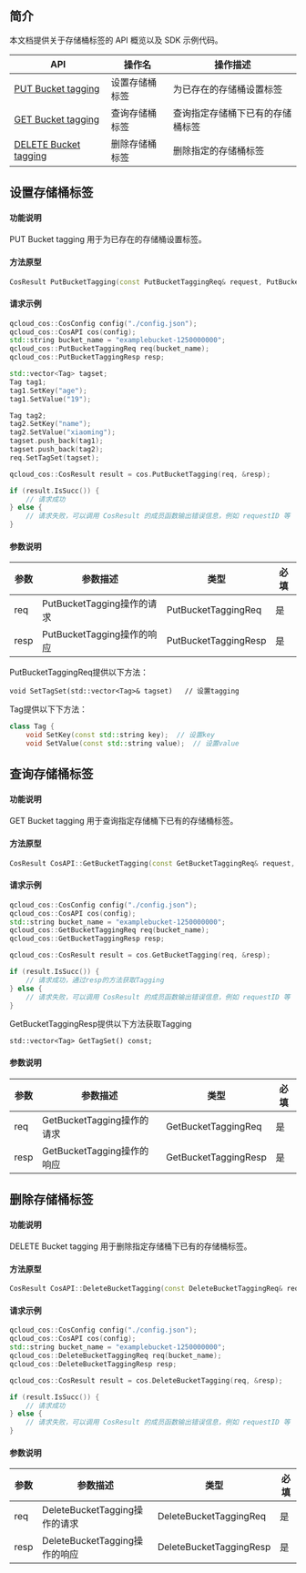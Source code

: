

## 简介

本文档提供关于存储桶标签的 API 概览以及 SDK 示例代码。

| API                                                          | 操作名         | 操作描述                         |
| ------------------------------------------------------------ | -------------- | -------------------------------- |
| [PUT Bucket tagging](https://cloud.tencent.com/document/product/436/34838) | 设置存储桶标签 | 为已存在的存储桶设置标签         |
| [GET Bucket tagging](https://cloud.tencent.com/document/product/436/34837) | 查询存储桶标签 | 查询指定存储桶下已有的存储桶标签 |
| [DELETE Bucket tagging](https://cloud.tencent.com/document/product/436/34836) | 删除存储桶标签 | 删除指定的存储桶标签             |

## 设置存储桶标签

#### 功能说明

PUT Bucket tagging 用于为已存在的存储桶设置标签。

#### 方法原型

```cpp
CosResult PutBucketTagging(const PutBucketTaggingReq& request, PutBucketTaggingResp* response);
```

#### 请求示例

```cpp
qcloud_cos::CosConfig config("./config.json");
qcloud_cos::CosAPI cos(config);
std::string bucket_name = "examplebucket-1250000000";
qcloud_cos::PutBucketTaggingReq req(bucket_name);
qcloud_cos::PutBucketTaggingResp resp;

std::vector<Tag> tagset;
Tag tag1;
tag1.SetKey("age");
tag1.SetValue("19");

Tag tag2;
tag2.SetKey("name");
tag2.SetValue("xiaoming");
tagset.push_back(tag1);
tagset.push_back(tag2);
req.SetTagSet(tagset);

qcloud_cos::CosResult result = cos.PutBucketTagging(req, &resp);

if (result.IsSucc()) {
	// 请求成功
} else {
    // 请求失败，可以调用 CosResult 的成员函数输出错误信息，例如 requestID 等
} 
```


#### 参数说明

| 参数 | 参数描述                   | 类型                | 必填  |
| ---- | ---------------------------| --------------------| ------|
| req  | PutBucketTagging操作的请求 | PutBucketTaggingReq | 是    |
| resp | PutBucketTagging操作的响应 | PutBucketTaggingResp| 是    |



PutBucketTaggingReq提供以下方法：

```
void SetTagSet(std::vector<Tag>& tagset)   // 设置tagging
```

Tag提供以下下方法：

```cpp
class Tag {
    void SetKey(const std::string key);  // 设置key
    void SetValue(const std::string value);  // 设置value
```


## 查询存储桶标签

#### 功能说明

GET Bucket tagging 用于查询指定存储桶下已有的存储桶标签。

#### 方法原型

```cpp
CosResult CosAPI::GetBucketTagging(const GetBucketTaggingReq& request, GetBucketTaggingResp* response);									  
```

#### 请求示例

```cpp
qcloud_cos::CosConfig config("./config.json");
qcloud_cos::CosAPI cos(config);
std::string bucket_name = "examplebucket-1250000000";
qcloud_cos::GetBucketTaggingReq req(bucket_name);
qcloud_cos::GetBucketTaggingResp resp;

qcloud_cos::CosResult result = cos.GetBucketTagging(req, &resp);

if (result.IsSucc()) {
	// 请求成功，通过resp的方法获取Tagging
} else {
    // 请求失败，可以调用 CosResult 的成员函数输出错误信息，例如 requestID 等
} 
```

GetBucketTaggingResp提供以下方法获取Tagging

```
std::vector<Tag> GetTagSet() const;
```

#### 参数说明

| 参数 | 参数描述                   | 类型                | 必填  |
| ---- | ---------------------------| --------------------| ------|
| req  | GetBucketTagging操作的请求 | GetBucketTaggingReq | 是    |
| resp | GetBucketTagging操作的响应 | GetBucketTaggingResp| 是    |



## 删除存储桶标签

#### 功能说明

DELETE Bucket tagging 用于删除指定存储桶下已有的存储桶标签。

#### 方法原型

```cpp
CosResult CosAPI::DeleteBucketTagging(const DeleteBucketTaggingReq& request, DeleteBucketTaggingResp* response);							  
```

#### 请求示例

```cpp
qcloud_cos::CosConfig config("./config.json");
qcloud_cos::CosAPI cos(config);
std::string bucket_name = "examplebucket-1250000000";
qcloud_cos::DeleteBucketTaggingReq req(bucket_name);
qcloud_cos::DeleteBucketTaggingResp resp;

qcloud_cos::CosResult result = cos.DeleteBucketTagging(req, &resp);

if (result.IsSucc()) {
	// 请求成功
} else {
    // 请求失败，可以调用 CosResult 的成员函数输出错误信息，例如 requestID 等
} 
```

#### 参数说明

| 参数 | 参数描述                      | 类型                   | 必填  |
| ---- | ------------------------------| -----------------------| ------|
| req  | DeleteBucketTagging操作的请求 | DeleteBucketTaggingReq | 是    |
| resp | DeleteBucketTagging操作的响应 | DeleteBucketTaggingResp| 是    |

